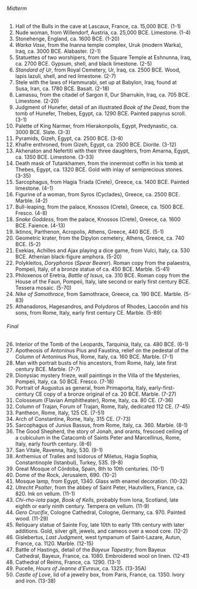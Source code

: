 ###### Midterm
1. Hall of the Bulls in the cave at Lascaux, France, ca. 15,000 BCE. (1-1)
2. Nude woman, from Willendorf, Austria, ca. 25,000 BCE. Limestone. (1-4)
3. Stonehenge, England, ca. 1600 BCE. (1-20)
4. _Warka Vase_, from the Inanna temple complex, Uruk (modern Warka), Iraq, ca. 3000 BCE. Alabaster. (2-1)
5. Statuettes of two worshipers, from the Square Temple at Eshnunna, Iraq, ca. 2700 BCE. Gypsum, shell, and black limestone. (2-5)
6. _Standard of Ur_, from Royal Cemetery, Ur, Iraq, ca. 2500 BCE. Wood, lapis lazuli, shell, and red limestone. (2-7)
7. Stele with the laws of Hammurabi, set up at Babylon, Iraq, found at Susa, Iran, ca. 1780 BCE. Basalt. (2-18)
8. Lamassu, from the citadel of Sargon II, Dur Sharrukin, Iraq, ca. 705 BCE. Limestone. (2-20)
9. Judgment of Hunefer, detail of an illustrated _Book of the Dead_, from the tomb of Hunefer, Thebes, Egypt, ca. 1290 BCE. Painted papyrus scroll. (3-1)
10. Palette of King Narmer, from Hierakonpolis, Egypt, Predynastic, ca. 3000 BCE. Slate. (3-3)
11. Pyramids, Gizeh, Egypt, ca. 2500 BCE. (3-8)
12. Khafre enthroned, from Gizeh, Egypt, ca. 2500 BCE. Diorite. (3-12)
13. Akhenaton and Nefertiti with their three daughters, from Amarna, Egypt, ca. 1350 BCE. Limestone. (3-33)
14. Death mask of Tutankhamen, from the innermost coffin in his tomb at Thebes, Egypt, ca. 1320 BCE. Gold with inlay of semiprecious stones. (3-35)
15. Sarcophagus, from Hagia Triada (Crete), Greece, ca. 1400 BCE. Painted limestone. (4-1)
16. Figurine of a woman, from Syros (Cyclades), Greece, ca. 2500 BCE. Marble. (4-2)
17. Bull-leaping, from the palace, Knossos (Crete), Greece, ca. 1500 BCE. Fresco. (4-8)
18. _Snake Goddess_, from the palace, Knossos (Crete), Greece, ca. 1600 BCE. Faience. (4-13)
19. Iktinos, Parthenon, Acropolis, Athens, Greece, 440 BCE. (5-1)
20. Geometric krater, from the Dipylon cemetery, Athens, Greece, ca. 740 BCE. (5-2)
21. Exekias, Achilles and Ajax playing a dice game, from Vulci, Italy, ca. 530 BCE. Athenian black-figure amphora. (5-20)
22. Polykleitos, _Doryphoros_ (_Spear Bearer_). Roman copy from the palaestra, Pompeii, Italy, of a bronze statue of ca. 450 BCE. Marble. (5-41)
23. Philoxenos of Eretria, _Battle of Issus_, ca. 310 BCE. Roman copy from the House of the Faun, Pompeii, Italy, late second or early first century BCE. Tessera mosaic. (5-70)
24. _Nike of Samothrace_, from Samothrace, Greece, ca. 190 BCE. Marble. (5-83)
25. Athanadoros, Hagesandros, and Polydoros of Rhodes, Laocoön and his sons, from Rome, Italy, early first century CE. Marble. (5-89)

###### Final
26. Interior of the Tomb of the Leopards, Tarquinia, Italy, ca. 480 BCE. (6-1)
27. Apotheosis of Antoninus Pius and Faustina, relief on the pedestal of the Column of Antoninus Pius, Rome, Italy, ca. 160 BCE. Marble. (7-1)
28. Man with portrait busts of his ancestors, from Rome, Italy, late first century BCE. Marble. (7-7)
29. Dionysiac mystery frieze, wall paintings in the Villa of the Mysteries, Pompeii, Italy, ca. 50 BCE. Fresco. (7-18)
30. Portrait of Augustus as general, from Primaporta, Italy, early-first-century CE copy of a bronze original of ca. 20 BCE. Marble. (7-27)
31. Colosseum (Flavian Amphitheater), Rome, Italy, ca. 80 CE. (7-36)
32. Column of Trajan, Forum of Trajan, Rome, Italy, dedicated 112 CE. (7-45)
33. Pantheon, Rome, Italy, 125 CE. (7-51)
34. Arch of Constantine, Rome, Italy, 315 CE. (7-73)
35. Sarcophagus of Junius Bassus, from Rome, Italy, ca. 360. Marble. (8-1)
36. The Good Shepherd, the story of Jonah, and orants, frescoed ceiling of a cubiculum in the Catacomb of Saints Peter and Marcellinus, Rome, Italy, early fourth century. (8-6)
37. San Vitale, Ravenna, Italy, 530. (9-1)
38. Anthemius of Tralles and Isidorus of Miletus, Hagia Sophia, Constantinople (Istanbul), Turkey, 535. (9-8)
39. Great Mosque of Córdoba, Spain, 8th to 10th centuries. (10-1)
40. Dome of the Rock, Jerusalem, 690. (10-2)
41. Mosque lamp, from Egypt, 1340. Glass with enamel decoration. (10-32)
42. _Utrecht Psalter_, from the abbey of Saint Peter, Hautvillers, France, ca. 820. Ink on vellum. (11-1)
43. _Chi-rho-iota_ page, _Book of Kells_, probably from Iona, Scotland, late eighth or early ninth century. Tempera on vellum. (11-9)
44. _Gero Crucifix_, Cologne Cathedral, Cologne, Germany, ca. 970. Painted wood. (11-29)
45. Reliquary statue of Sainte Foy, late 10th to early 11th century with later additions. Gold, silver gilt, jewels, and cameos over a wood core. (12-2)
46. Gislebertus, _Last Judgment_, west tympanum of Saint-Lazare, Autun, France, ca. 1120. Marble. (12-15)
47. Battle of Hastings, detail of the _Bayeux Tapestry_, from Bayeux Cathedral, Bayeux, France, ca. 1080. Embroidered wool on linen. (12-41)
48. Cathedral of Reims, France, ca. 1290. (13-1)
49. Pucelle, _Hours of Jeanne d'Evreux_, ca. 1325. (13-35A)
50. _Castle of Love_, lid of a jewelry box, from Paris, France, ca. 1350. Ivory and iron. (13-38)
